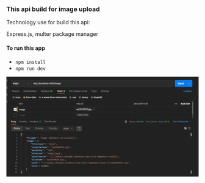 ### This api build for image upload
Technology use for build this api:

Express.js,
multer package manager
#### To run this app
- `npm install`
- `npm run dev`


![postman_screenshort](https://github.com/samirbiswas/file-upload-with-multer/blob/master/postman.png)
